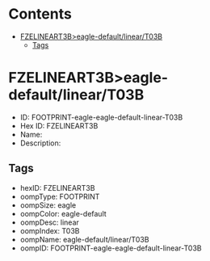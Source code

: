 



Contents
========

* [FZELINEART3B>eagle-default/linear/T03B](#fzelineart3beagle-defaultlineart03b)
	* [Tags](#tags)

# FZELINEART3B>eagle-default/linear/T03B

- ID: FOOTPRINT-eagle-eagle-default-linear-T03B
- Hex ID: FZELINEART3B
- Name: 
- Description: 

## Tags

- hexID: FZELINEART3B
- oompType: FOOTPRINT
- oompSize: eagle
- oompColor: eagle-default
- oompDesc: linear
- oompIndex: T03B
- oompName: eagle-default/linear/T03B
- oompID: FOOTPRINT-eagle-eagle-default-linear-T03B
